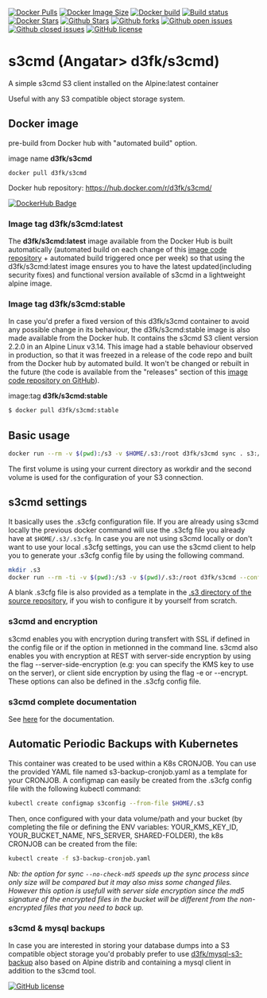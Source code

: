 [![Docker Pulls](https://badgen.net/docker/pulls/d3fk/s3cmd?icon=docker&label=pulls)](https://hub.docker.com/r/d3fk/s3cmd/tags) [![Docker Image Size](https://badgen.net/docker/size/d3fk/s3cmd/latest?icon=docker&label=image%20size)](https://hub.docker.com/r/d3fk/s3cmd/tags) [![Docker build](https://img.shields.io/docker/cloud/automated/d3fk/s3cmd?label=build&logo=docker)](https://hub.docker.com/r/d3fk/s3cmd/tags) [![Build status](https://img.shields.io/docker/cloud/build/d3fk/s3cmd?label=build%20status&logo=docker)](https://hub.docker.com/r/d3fk/s3cmd/tags) [![Docker Stars](https://badgen.net/docker/stars/d3fk/s3cmd?icon=docker&label=stars)](https://hub.docker.com/r/d3fk/s3cmd) [![Github Stars](https://badgen.net/github/stars/Angatar/s3cmd?icon=github&color=green)](https://github.com/Angatar/s3cmd) [![Github forks](https://badgen.net/github/forks/Angatar/s3cmd?icon=github)](https://github.com/Angatar/s3cmd/fork) [![Github open issues](https://badgen.net/github/open-issues/Angatar/s3cmd?icon=github)](https://github.com/Angatar/s3cmd/issues) [![Github closed issues](https://badgen.net/github/closed-issues/Angatar/s3cmd?icon=github)](https://github.com/Angatar/s3cmd/issues?q=is%3Aissue+is%3Aclosed) [![GitHub license](https://img.shields.io/github/license/Angatar/s3cmd)](https://github.com/Angatar/s3cmd/blob/master/LICENSE)

# s3cmd (Angatar> d3fk/s3cmd)
A simple s3cmd S3 client installed on the Alpine:latest container

Useful with any S3 compatible object storage system.

## Docker image

pre-build from Docker hub with "automated build" option.

image name **d3fk/s3cmd**

`docker pull d3fk/s3cmd`

Docker hub repository: https://hub.docker.com/r/d3fk/s3cmd/

[![DockerHub Badge](https://dockeri.co/image/d3fk/s3cmd)](https://hub.docker.com/r/d3fk/s3cmd)


### Image tag d3fk/s3cmd:latest

The **d3fk/s3cmd:latest** image available from the Docker Hub is built automatically (automated build on each change of this [image code repository](https://github.com/Angatar/s3cmd) + automated build triggered once per week) so that using the d3fk/s3cmd:latest image ensures you to have the latest updated(including security fixes) and functional version available of s3cmd in a lightweight alpine image.

### Image tag d3fk/s3cmd:stable
In case you'd prefer a fixed version of this d3fk/s3cmd container to avoid any possible change in its behaviour, the d3fk/s3cmd:stable image is also made available from the Docker hub. It contains the s3cmd S3 client version 2.2.0 in an Alpine Linux v3.14. This image had a stable behaviour observed in production, so that it was freezed in a release of the code repo and built from the Docker hub by automated build. It won't be changed or rebuilt in the future (the code is available from the "releases" section of this [image code repository on GitHub](https://github.com/Angatar/s3cmd)).

image:tag **d3fk/s3cmd:stable**
```sh
$ docker pull d3fk/s3cmd:stable
```


## Basic usage

```sh
docker run --rm -v $(pwd):/s3 -v $HOME/.s3:/root d3fk/s3cmd sync . s3://bucket-name
```
The first volume is using your current directory as workdir and the second volume is used for the configuration of your S3 connection.

## s3cmd settings

It basically uses the .s3cfg configuration file. If you are already using s3cmd locally the previous docker command will use the .s3cfg file you already have at ``$HOME/.s3/.s3cfg``. In case you are not using s3cmd locally or don't want to use your local .s3cfg settings, you can use the s3cmd client to help you to generate your .s3cfg config file by using the following command.

```sh
mkdir .s3
docker run --rm -ti -v $(pwd):/s3 -v $(pwd)/.s3:/root d3fk/s3cmd --configure
```
A blank .s3cfg file is also provided as a template in the [.s3 directory of the source repository](https://github.com/Angatar/s3cmd/tree/master/.s3), if you wish to configure it by yourself from scratch.

### s3cmd and encryption
s3cmd enables you with encryption during transfert with SSL if defined in the config file or if the option in metionned in the command line.
s3cmd also enables you with encryption at REST with server-side encryption by using the flag --server-side-encryption (e.g: you can specify the KMS key to use on the server), or client side encryption by using the flag -e or --encrypt. These options can also be defined in the .s3cfg config file.

### s3cmd complete documentation

See [here](http://s3tools.org/usage) for the documentation.


## Automatic Periodic Backups with Kubernetes

This container was created to be used within a K8s CRONJOB.
You can use the provided YAML file named s3-backup-cronjob.yaml as a template for your CRONJOB.
A configmap can easily be created from the .s3cfg config file with the following kubectl command:
```sh
kubectl create configmap s3config --from-file $HOME/.s3
```
Then, once configured with your data volume/path and your bucket (by completing the file or defining the ENV variables: YOUR_KMS_KEY_ID, YOUR_BUCKET_NAME, NFS_SERVER, SHARED-FOLDER), the k8s CRONJOB can be created from the file:
```sh
kubectl create -f s3-backup-cronjob.yaml
```
*Nb: the option for sync `--no-check-md5` speeds up the sync process since only size will be compared but it may also miss some changed files. However this option is usefull with server side encryption since the md5 signature of the encrypted files in the bucket will be different from the non-encrypted files that you need to back up.*

### s3cmd & mysql backups

In case you are interested in storing your database dumps into a S3 compatible object storage you'd probably prefer to use [d3fk/mysql-s3-backup](https://hub.docker.com/r/d3fk/mysql-s3-backup) also based on Alpine distrib and containing a mysql client in addition to the s3cmd tool.

[![GitHub license](https://img.shields.io/github/license/Angatar/s3cmd)](https://github.com/Angatar/s3cmd/blob/master/LICENSE)
